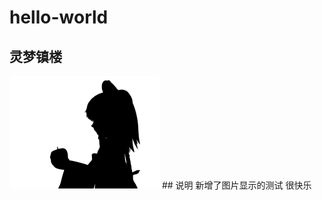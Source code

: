 # hello-world
## 灵梦镇楼
<img whith="240" height="180" src="https://github.com/Mqy2000/hello-world/blob/master/cover.jpg" />
## 说明
新增了图片显示的测试<tr>
很快乐<tr>

